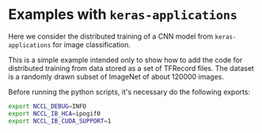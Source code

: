 # Examples with `keras-applications`
Here we consider the distributed training of a CNN model from `keras-applications` for image classification.

This is a simple example intended only to show how to add the code for distributed training from data stored as a set of TFRecord files. The dataset is a randomly drawn subset of ImageNet of about 120000 images.

Before running the python scripts, it's necessary do the following exports:
```bash
export NCCL_DEBUG=INFO
export NCCL_IB_HCA=ipogif0
export NCCL_IB_CUDA_SUPPORT=1
```
